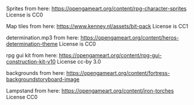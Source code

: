 Sprites from here: https://opengameart.org/content/rpg-character-sprites
License is CC0

Map tiles from here: https://www.kenney.nl/assets/bit-pack
License is CC1

determination.mp3 from here: https://opengameart.org/content/heros-determination-theme
License is CC0

rpg gui kit from here: https://opengameart.org/content/rpg-gui-construction-kit-v10
License cc-by 3.0

backgrounds from here: https://opengameart.org/content/fortress-backgroundstoryboard-image

Lampstand from here: https://opengameart.org/content/iron-torches
License CC0